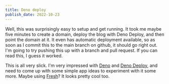 ```yaml
---
title: Deno deploy
publish_date: 2022-10-23
---
```


Well, this was surprisingly easy to setup and get running. It took me maybe five minutes to create a domain, deploy the blog with Deno Deploy, and then point the domain at it. It even has automatic deployment available, so as soon as I commit this to the main branch on github, it should go right out. I'm going to try pushing this up with a branch and pull request. If you can read this, I guess it worked.

This is all very slick. I'm very impressed with [Deno](https://deno.land/) and [Deno Deploy](https://deno.com/deploy), and need to come up with some simple app ideas to experiment with it some more. Maybe using [Fresh](https://fresh.deno.dev/)? It looks pretty cool too.